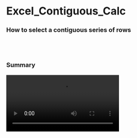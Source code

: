 # Excel_Contiguous_Calc

### How to select a contiguous series of rows


<br/><br/>
### Summary


![](https://github.com/JoeSchiff/Excel_Contiguous_Calc/blob/main/assets/usage.mkv)
